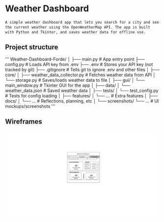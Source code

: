 # Weather Dashboard
    A simple weather dashboard app that lets you search for a city and see the current weather using the OpenWeatherMap API. The app is built with Python and Tkinter, and saves weather data for offline use.

## Project structure 
'''
Weather-Dashboard-Forde/
│
├── main.py                  # App entry point
├── config.py                # Loads API key from .env
├── .env                     # Stores your API key (not tracked by git)
├── .gitignore               # Tells git to ignore .env and other files
│
├── core/
│   ├── weather_data_collector.py   # Fetches weather data from API
│   └── storage.py                  # Saves/loads weather data to file
│
├── gui/
│   └── main_window.py              # Tkinter GUI for the app
│
├── data/
│   └── weather_data.json           # Saved weather data
│
├── tests/
│   └── test_config.py              # Tests for config loading
│
├── features/
│   └── ...                         # Extra features
│
├── docs/
│   └── ...                         # Reflections, planning, etc
│
└── screenshots/
    └── ...                         # UI mockups/screenshots
'''

## Wireframes 

![App Wireframe](screenshots/Wireframe_wk13.png)